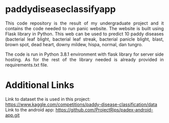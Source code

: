 # paddydiseaseclassifyapp
<p align="justify">
This code repository is the result of my undergraduate project and it contains the code needed to run panic website. The website is built using Flask library in Python. This web can be used to predict 10 paddy diseases (bacterial leaf blight, bacterial leaf streak, bacterial panicle blight, blast, brown spot, dead heart, downy mildew, hispa, normal, dan tungro.
</p>

<p align="justify">
The code is run in Python 3.8.1 environment with flask library for server side hosting. As for the rest of the library needed is already provided in requirements.txt file.
</p>

# Additional Links
Link to dataset the is used in this project: https://www.kaggle.com/competitions/paddy-disease-classification/data <br />
Link to the android app: https://github.com/ProjectRips/padex-android-app.git <br />
